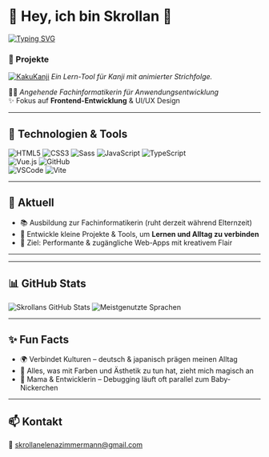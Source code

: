 # 🌸 Hey, ich bin Skrollan 👋
[![Typing SVG](https://readme-typing-svg.demolab.com?font=Noto+Sans+Japanese&pause=1000&color=FF6DC6&width=435&lines=%E3%83%95%E3%83%AD%E3%83%B3%E3%83%88%E3%82%A8%E3%83%B3%E3%83%89%E3%82%A8%E3%83%B3%E3%82%B8%E3%83%8B%E3%82%A2;Frontend-Entwickler)](https://git.io/typing-svg)

### 🎨 Projekte
[![KakuKanji](https://github.com/schokett/KakuKanji/raw/main/preview.png)](https://schokett.github.io/KakuKanji/)
*Ein Lern-Tool für Kanji mit animierter Strichfolge.*


👩‍💻 *Angehende Fachinformatikerin für Anwendungsentwicklung*  
✨ Fokus auf **Frontend-Entwicklung** & UI/UX Design  

---

## 🚀 Technologien & Tools  

![HTML5](https://img.shields.io/badge/-HTML5-E34F26?style=for-the-badge&logo=html5&logoColor=fff)
![CSS3](https://img.shields.io/badge/-CSS3-1572B6?style=for-the-badge&logo=css3&logoColor=fff)
![Sass](https://img.shields.io/badge/-Sass-CC6699?style=for-the-badge&logo=sass&logoColor=fff)
![JavaScript](https://img.shields.io/badge/-JavaScript-F7DF1E?style=for-the-badge&logo=javascript&logoColor=000)
![TypeScript](https://img.shields.io/badge/-TypeScript-3178C6?style=for-the-badge&logo=typescript&logoColor=fff)  
![Vue.js](https://img.shields.io/badge/-Vue.js-42B883?style=for-the-badge&logo=vue.js&logoColor=fff)
![GitHub](https://img.shields.io/badge/-GitHub-181717?style=for-the-badge&logo=github&logoColor=fff)  
![VSCode](https://img.shields.io/badge/-VS%20Code-0078D4?style=for-the-badge&logo=visual-studio-code&logoColor=fff)
![Vite](https://img.shields.io/badge/-Vite-646CFF?style=for-the-badge&logo=vite&logoColor=fff)

---

## 🌱 Aktuell
- 📚 Ausbildung zur Fachinformatikerin (ruht derzeit während Elternzeit)  
- 🌸 Entwickle kleine Projekte & Tools, um **Lernen und Alltag zu verbinden**  
- 🎯 Ziel: Performante & zugängliche Web-Apps mit kreativem Flair  

---

---

## 📊 GitHub Stats

<!-- Overall Stats -->
<picture>
  <source 
    srcset="https://github-readme-stats.vercel.app/api?username=schokett&show_icons=true&hide_title=true&rank_icon=percentile&include_all_commits=true&count_private=true&hide_border=true&cache_seconds=7200&theme=tokyonight"
    media="(prefers-color-scheme: dark)" />
  <img 
    src="https://github-readme-stats.vercel.app/api?username=schokett&show_icons=true&hide_title=true&rank_icon=percentile&include_all_commits=true&count_private=true&hide_border=true&cache_seconds=7200"
    alt="Skrollans GitHub Stats" />
</picture>

<!-- Top Languages (shows repo language mix, not skill level) -->
<picture>
  <source 
    srcset="https://github-readme-stats.vercel.app/api/top-langs/?username=schokett&layout=compact&langs_count=8&hide_border=true&cache_seconds=7200&theme=tokyonight"
    media="(prefers-color-scheme: dark)" />
  <img 
    src="https://github-readme-stats.vercel.app/api/top-langs/?username=schokett&layout=compact&langs_count=8&hide_border=true&cache_seconds=7200"
    alt="Meistgenutzte Sprachen" />
</picture>


---

## ✨ Fun Facts
- 🌍 Verbindet Kulturen – deutsch & japanisch prägen meinen Alltag  
- 🎨 Alles, was mit Farben und Ästhetik zu tun hat, zieht mich magisch an  
- 👶 Mama & Entwicklerin – Debugging läuft oft parallel zum Baby-Nickerchen  

---

## 📫 Kontakt
📧 [skrollanelenazimmermann@gmail.com](mailto:skrollanelenazimmermann@gmail.com)  
